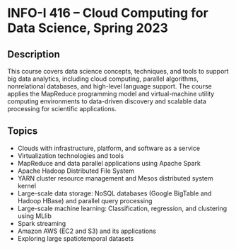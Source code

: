 # INFO-I 416 – Cloud Computing for Data Science, Spring 2023

## Description
This course covers data science concepts, techniques, and tools to support big data analytics, including cloud computing, parallel algorithms, nonrelational databases, and high-level language support. The course applies the MapReduce programming model and virtual-machine utility computing environments to data-driven discovery and scalable data processing for scientific applications.

## Topics
- Clouds with infrastructure, platform, and software as a service
- Virtualization technologies and tools
- MapReduce and data parallel applications using Apache Spark
- Apache Hadoop Distributed File System
- YARN cluster resource management and Mesos distributed system kernel
- Large-scale data storage: NoSQL databases (Google BigTable and Hadoop HBase) and parallel query processing
- Large-scale machine learning: Classification, regression, and clustering using MLlib
- Spark streaming
- Amazon AWS (EC2 and S3) and its applications
- Exploring large spatiotemporal datasets
